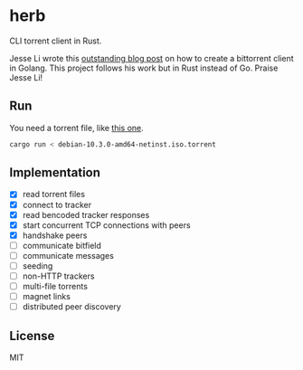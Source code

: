 # herb

CLI torrent client in Rust.

Jesse Li wrote this [outstanding blog post](https://blog.jse.li/posts/torrent/) on how to create a bittorrent client in Golang.
This project follows his work but in Rust instead of Go. Praise Jesse Li!

## Run

You need a torrent file, like [this one](https://cdimage.debian.org/debian-cd/current/amd64/bt-cd/debian-10.3.0-amd64-netinst.iso.torrent).

```sh
cargo run < debian-10.3.0-amd64-netinst.iso.torrent
```

## Implementation

* [x] read torrent files
* [x] connect to tracker
* [x] read bencoded tracker responses
* [x] start concurrent TCP connections with peers
* [x] handshake peers
* [ ] communicate bitfield
* [ ] communicate messages
* [ ] seeding
* [ ] non-HTTP trackers
* [ ] multi-file torrents
* [ ] magnet links
* [ ] distributed peer discovery

## License

MIT
